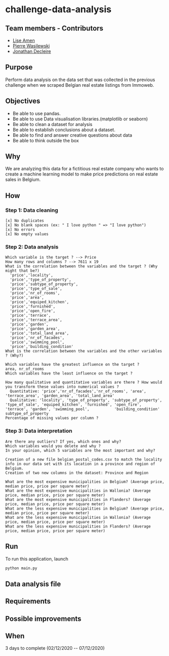 # challenge-data-analysis

## Team members - Contributors

* [Lise Amen](https://github.com/lise-amen)
* [Pierre Wasilewski](https://github.com/pierrewasilewski)
* [Jonathan Decleire](https://github.com/JonathanDecleire)

## Purpose
Perform data analysis on the data set that was collected in the previous challenge when we scraped Belgian real estate listings from Immoweb.

## Objectives
   - Be able to use pandas.
   - Be able to use Data visualisation libraries.(matplotlib or seaborn)
   - Be able to clean a dataset for analysis
   - Be able to establish conclusions about a dataset.
   - Be able to find and answer creative questions about data
   - Be able to think outside the box


## Why
We are analyzing this data for a fictitious real estate company who wants to create a machine learning model to make price predictions on real estate sales in Belgium.

## How
### Step 1: Data cleaning
    [x] No duplicates
    [x] No blank spaces (ex: " I love python " => "I love python")
    [x] No errors
    [x] No empty values

### Step 2: Data analysis
    Which variable is the target ? --> Price
    How many rows and columns ? --> 7611 x 19
    What is the correlation between the variables and the target ? (Why might that be?)
      'price','locality', 
      'price','type_of_property', 
      'price','subtype_of_property', 
      'price','type_of_sale', 
      'price','nr_of_rooms', 
      'price','area', 
      'price','equiped_kitchen', 
      'price','furnished',
      'price','open_fire', 
      'price','terrace',        
      'price','terrace_area', 
      'price','garden', 
      'price','garden_area',
      'price','total_land_area', 
      'price','nr_of_facades', 
      'price','swimming_pool',
      'price','building_condition'
    What is the correlation between the variables and the other variables ? (Why?)
    
    Which variables have the greatest influence on the target ?
    area, nr_of_rooms
    Which variables have the least influence on the target ?
    
    How many qualitative and quantitative variables are there ? How would you transform these values into numerical values ?
      Quantitative: 'price','nr_of_facades','nr_of_rooms', 'area', 'terrace_area', 'garden_area', 'total_land_area'
      Qualitative: 'locality', 'type_of_property', 'subtype_of_property', 'type_of_sale', 'equiped_kitchen', 'furnished', 'open_fire', 'terrace', 'garden', 'swimming_pool',           'building_condition'
    subtype_of_property
    Percentage of missing values per column ?


### Step 3: Data interpretation
    Are there any outliers? If yes, which ones and why?
    Which variables would you delete and why ?
    In your opinion, which 5 variables are the most important and why?
    
    Creation of a new file belgian_postal_codes.csv to match the locality info in our data set with its location in a province and region of Belgium.
    Creation of two new columns in the dataset: Province and Region
    
    What are the most expensive municipalities in Belgium? (Average price, median price, price per square meter)
    What are the most expensive municipalities in Wallonia? (Average price, median price, price per square meter)
    What are the most expensive municipalities in Flanders? (Average price, median price, price per square meter)
    What are the less expensive municipalities in Belgium? (Average price, median price, price per square meter)
    What are the less expensive municipalities in Wallonia? (Average price, median price, price per square meter)
    What are the less expensive municipalities in Flanders? (Average price, median price, price per square meter)



## Run
To run this application, launch
```python
python main.py
```
## Data analysis file


## Requirements



## Possible improvements



## When

3 days to complete (02/12/2020 -- 07/12/2020)
